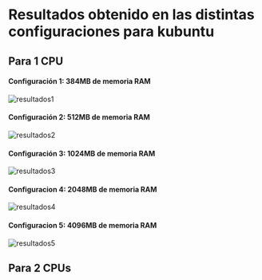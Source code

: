 Resultados obtenido en las distintas configuraciones para kubuntu
=================================================================

## Para 1 CPU

#### Configuración 1: 384MB de memoria RAM

![resultados1](https://dl.dropbox.com/s/15a9a35pf7tsepa/configuracion1_k.png)

#### Configuración 2: 512MB de memoria RAM

![resultados2](https://dl.dropbox.com/s/n4qegm8d1bptxz1/configuracion2_k.png)

#### Configuración 3: 1024MB de memoria RAM

![resultados3](https://dl.dropbox.com/s/9r8jx0f3zfg04ow/configuracion3_k.png)

#### Configuracion 4: 2048MB de memoria RAM

![resultados4](https://dl.dropbox.com/s/caj62w1jpu326if/configuracion4_k_2.png)

#### Configuracion 5: 4096MB de memoria RAM

![resultados5](https://dl.dropbox.com/s/a37vsr66vibyq59/configuracion5_k_2.png)

## Para 2 CPUs
